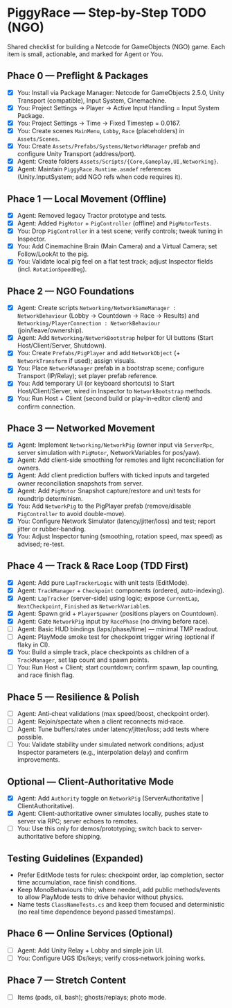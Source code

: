 # PiggyRace — Step‑by‑Step TODO (NGO)

Shared checklist for building a Netcode for GameObjects (NGO) game. Each item is small, actionable, and marked for Agent or You.

## Phace 0 — Preflight & Packages
- [x] You: Install via Package Manager: Netcode for GameObjects 2.5.0, Unity Transport (compatible), Input System, Cinemachine.
- [x] You: Project Settings → Player → Active Input Handling = Input System Package.
- [x] You: Project Settings → Time → Fixed Timestep = 0.0167.
- [x] You: Create scenes `MainMenu`, `Lobby`, `Race` (placeholders) in `Assets/Scenes`.
- [x] You: Create `Assets/Prefabs/Systems/NetworkManager` prefab and configure Unity Transport (address/port).
- [x] Agent: Create folders `Assets/Scripts/{Core,Gameplay,UI,Networking}`.
- [x] Agent: Maintain `PiggyRace.Runtime.asmdef` references (Unity.InputSystem; add NGO refs when code requires it).

## Phace 1 — Local Movement (Offline)
- [x] Agent: Removed legacy Tractor prototype and tests.
- [x] Agent: Added `PigMotor` + `PigController` (offline) and `PigMotorTests`.
- [x] You: Drop `PigController` in a test scene; verify controls; tweak tuning in Inspector.
- [x] You: Add Cinemachine Brain (Main Camera) and a Virtual Camera; set Follow/LookAt to the pig.
- [x] You: Validate local pig feel on a flat test track; adjust Inspector fields (incl. `RotationSpeedDeg`).

## Phace 2 — NGO Foundations
- [x] Agent: Create scripts `Networking/NetworkGameManager : NetworkBehaviour` (Lobby → Countdown → Race → Results) and `Networking/PlayerConnection : NetworkBehaviour` (join/leave/ownership).
- [x] Agent: Add `Networking/NetworkBootstrap` helper for UI buttons (Start Host/Client/Server, Shutdown).
 - [x] You: Create `Prefabs/PigPlayer` and add `NetworkObject` (+ `NetworkTransform` if used); assign visuals.
 - [x] You: Place `NetworkManager` prefab in a bootstrap scene; configure Transport (IP/Relay); set player prefab reference.
 - [x] You: Add temporary UI (or keyboard shortcuts) to Start Host/Client/Server, wired in Inspector to `NetworkBootstrap` methods.
 - [x] You: Run Host + Client (second build or play-in-editor client) and confirm connection.

## Phace 3 — Networked Movement
- [x] Agent: Implement `Networking/NetworkPig` (owner input via `ServerRpc`, server simulation with `PigMotor`, NetworkVariables for pos/yaw).
- [x] Agent: Add client-side smoothing for remotes and light reconciliation for owners.
- [x] Agent: Add client prediction buffers with ticked inputs and targeted owner reconciliation snapshots from server.
- [x] Agent: Add `PigMotor` Snapshot capture/restore and unit tests for roundtrip determinism.
- [x] You: Add `NetworkPig` to the PigPlayer prefab (remove/disable `PigController` to avoid double-move).
- [x] You: Configure Network Simulator (latency/jitter/loss) and test; report jitter or rubber‑banding.
- [x] You: Adjust Inspector tuning (smoothing, rotation speed, max speed) as advised; re-test.

## Phace 4 — Track & Race Loop (TDD First)
- [x] Agent: Add pure `LapTrackerLogic` with unit tests (EditMode).
- [x] Agent: `TrackManager` + `Checkpoint` components (ordered, auto-indexing).
- [x] Agent: `LapTracker` (server-side) using logic; expose `CurrentLap`, `NextCheckpoint`, `Finished` as `NetworkVariable`s.
- [x] Agent: Spawn grid + `PlayerSpawner` (positions players on Countdown).
- [x] Agent: Gate `NetworkPig` input by `RacePhase` (no driving before race).
- [ ] Agent: Basic HUD bindings (laps/phase/time) — minimal TMP readout.
- [ ] Agent: PlayMode smoke test for checkpoint trigger wiring (optional if flaky in CI).
- [x] You: Build a simple track, place checkpoints as children of a `TrackManager`, set lap count and spawn points.
- [ ] You: Run Host + Client; start countdown; confirm spawn, lap counting, and race finish flag.

## Phace 5 — Resilience & Polish
- [ ] Agent: Anti‑cheat validations (max speed/boost, checkpoint order).
- [ ] Agent: Rejoin/spectate when a client reconnects mid‑race.
- [ ] Agent: Tune buffers/rates under latency/jitter/loss; add tests where possible.
- [ ] You: Validate stability under simulated network conditions; adjust Inspector parameters (e.g., interpolation delay) and confirm improvements.

## Optional — Client-Authoritative Mode
- [x] Agent: Add `Authority` toggle on `NetworkPig` (ServerAuthoritative | ClientAuthoritative).
- [x] Agent: Client-authoritative owner simulates locally, pushes state to server via RPC; server echoes to remotes.
- [ ] You: Use this only for demos/prototyping; switch back to server-authoritative before shipping.

## Testing Guidelines (Expanded)
- Prefer EditMode tests for rules: checkpoint order, lap completion, sector time accumulation, race finish conditions.
- Keep MonoBehaviours thin; where needed, add public methods/events to allow PlayMode tests to drive behavior without physics.
- Name tests `ClassNameTests.cs` and keep them focused and deterministic (no real time dependence beyond passed timestamps).

## Phace 6 — Online Services (Optional)
- [ ] Agent: Add Unity Relay + Lobby and simple join UI.
- [ ] You: Configure UGS IDs/keys; verify cross‑network joining works.

## Phace 7 — Stretch Content
- [ ] Items (pads, oil, bash); ghosts/replays; photo mode.
